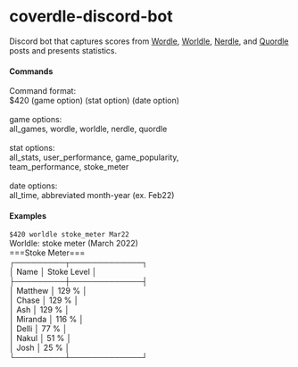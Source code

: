 # coverdle-discord-bot

Discord bot that captures scores from [Wordle](https://www.nytimes.com/games/wordle/index.html), [Worldle](https://worldle.teuteuf.fr/), [Nerdle](https://nerdlegame.com/), and [Quordle](https://www.quordle.com/#/) posts and presents statistics.
<br>

#### Commands

Command format:<br>
        $420 (game option) (stat option) (date option)<br><br>
        game options:<br>
            all_games, wordle, worldle, nerdle, quordle<br><br>
        stat options:<br>
            all_stats, user_performance, game_popularity,<br>
            team_performance, stoke_meter<br><br>
        date options:<br>
            all_time, abbreviated month-year (ex. Feb22)<br>
#### Examples

`$420 worldle stoke_meter Mar22`<br>
        Worldle: stoke meter (March 2022)<br>
        ===Stoke Meter===<br>
┌─────────┬─────────────┐<br>
│  Name   │ Stoke Level │<br>
├─────────┼─────────────┤<br>
│ Matthew │    129 %    │<br>
│  Chase  │    129 %    │<br>
│   Ash   │    129 %    │<br>
│ Miranda │    116 %    │<br>
│  Delli  │    77 %     │<br>
│  Nakul  │    51 %     │<br>
│  Josh   │    25 %     │<br>
└─────────┴─────────────┘<br>